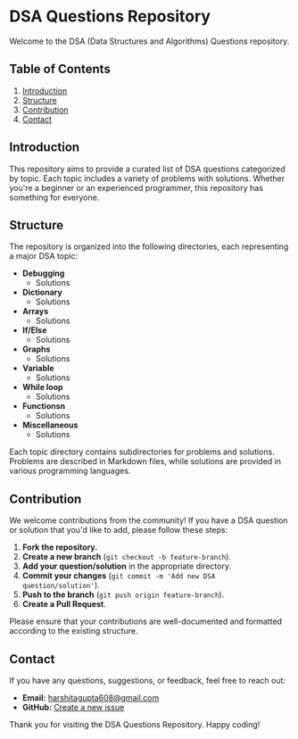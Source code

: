 # DSA Questions Repository

Welcome to the DSA (Data Structures and Algorithms) Questions repository. 

## Table of Contents

1. [Introduction](#introduction)
2. [Structure](#structure)
3. [Contribution](#contribution)
4. [Contact](#contact)

## Introduction

This repository aims to provide a curated list of DSA questions categorized by topic. Each topic includes a variety of problems with solutions. Whether you're a beginner or an experienced programmer, this repository has something for everyone.

## Structure

The repository is organized into the following directories, each representing a major DSA topic:

- **Debugging**
  - Solutions
- **Dictionary**
  - Solutions
- **Arrays**
  - Solutions
- **If/Else**
  - Solutions
- **Graphs**
  - Solutions
- **Variable**
  - Solutions
- **While loop**
  - Solutions
- **Functionsn**
  - Solutions
- **Miscellaneous**
  - Solutions

Each topic directory contains subdirectories for problems and solutions. Problems are described in Markdown files, while solutions are provided in various programming languages.

## Contribution

We welcome contributions from the community! If you have a DSA question or solution that you'd like to add, please follow these steps:

1. **Fork the repository.**
2. **Create a new branch** (`git checkout -b feature-branch`).
3. **Add your question/solution** in the appropriate directory.
4. **Commit your changes** (`git commit -m 'Add new DSA question/solution'`).
5. **Push to the branch** (`git push origin feature-branch`).
6. **Create a Pull Request**.

Please ensure that your contributions are well-documented and formatted according to the existing structure.


## Contact

If you have any questions, suggestions, or feedback, feel free to reach out:

- **Email:** harshitagupta608@gmail.com
- **GitHub:** [Create a new issue](https://github.com/harshitacodes)

Thank you for visiting the DSA Questions Repository. Happy coding!

